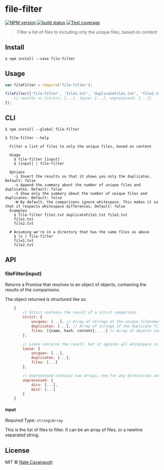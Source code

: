 # file-filter
[![NPM version][npm-image]][npm-url]
[![build status][travis-image]][travis-url]
[![Test coverage][coveralls-image]][coveralls-url]

> Filter a list of files to including only the unique files, based on content


## Install

```
$ npm install --save file-filter
```


## Usage

```js
var fileFilter = require('file-filter');

fileFilter(['file-filter', 'file1.txt', 'duplicateFile1.txt', 'file2.txt']).then(results => {
	// results => {strict: {...}, loose: {...}, unprocessed: {...}}
});
```

## CLI

```
$ npm install --global file-filter
```

```
$ file-filter --help

  Filter a list of files to only the unique files, based on content

  Usage
    $ file-filter [input]
    $ [input] | file-filter

  Options
    -i Invert the results so that it shows you only the duplicates. Default: false
    -s Append the summary about the number of unique files and duplicates. Default: false
    -S Show only the summary about the number of unique files and duplicates. Default: false
    -W By default, the comparisons ignore whitespace. This makes it so that it respects whitespace differences. Default: false
  Examples
    $ file-filter file1.txt duplicateFile1.txt file2.txt
    file1.txt
    file2.txt

  # Assuming we're in a directory that has the same files as above
    $ ls | file-filter
    file1.txt
    file2.txt
```


## API

### fileFilter(input)

Returns a Promise that resolves to an object of objects, containing the results of the comparisons.

The object returned is structured like so:
```js
	{
		// Strict contains the result of a strict comparison
		strict: {
			uniques: [...], // Array of strings of the unique filenames
			duplicates: [...], // Array of strings of the duplicate filenames
			files: [{name, hash, content}, ...] // Array of objects containing file name, the file hash and content used for the comparison
		},

		// Loose contains the result, but it ignores all whitespace in the comparison
		loose: {
			uniques: [...],
			duplicates: [...],
			files: [...]
		},

		// Unprocessed contains two arrays, one for any directories and one for anything else that was passed in but can't be read for whatever reason.
		unprocessed: {
			dirs: [...],
			misc: [...]
		}
	}
```

#### input

*Required*
Type: `string|Array`

This is the list of files to filter. It can be an array of files, or a newline separated string.


## License

MIT © [Nate Cavanaugh](http://alterform.com)

[npm-image]: https://img.shields.io/npm/v/file-filter.svg?style=flat-square
[npm-url]: https://npmjs.org/package/file-filter
[travis-image]: https://img.shields.io/travis/natecavanaugh/file-filter/master.svg?style=flat-square
[travis-url]: https://travis-ci.org/natecavanaugh/file-filter
[coveralls-image]: https://img.shields.io/coveralls/natecavanaugh/file-filter/master.svg?style=flat-square
[coveralls-url]: https://coveralls.io/r/natecavanaugh/file-filter?branch=master